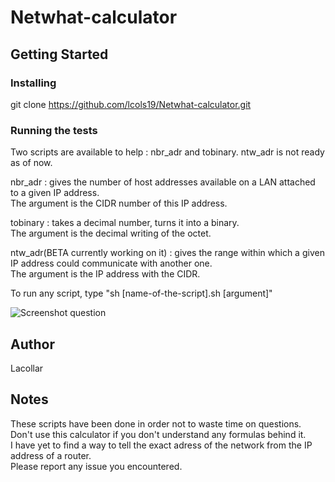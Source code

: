 # Netwhat-calculator

## Getting Started

### Installing

git clone https://github.com/lcols19/Netwhat-calculator.git


### Running the tests

Two scripts are available to help : nbr_adr and tobinary. ntw_adr is not ready as of now.

nbr_adr : gives the number of host addresses available on a LAN attached to a given IP address.<br>
The argument is the CIDR number of this IP address.

tobinary : takes a decimal number, turns it into a binary.<br>
The argument is the decimal writing of the octet.

ntw_adr(BETA currently working on it) : gives the range within which a given IP address could communicate with another one.<br>
The argument is the IP address with the CIDR.

To run any script, type "sh [name-of-the-script].sh [argument]"

![Screenshot question](https://imgur.com/a/JSBqbV2)
<blockquote class="imgur-embed-pub" lang="en" data-id="a/JSBqbV2" data-context="false" ><a href="//imgur.com/a/JSBqbV2"></a></blockquote><script async src="//s.imgur.com/min/embed.js" charset="utf-8"></script>


## Author

Lacollar


## Notes

These scripts have been done in order not to waste time on questions. Don't use this calculator if you don't understand any formulas behind it.<br>
I have yet to find a way to tell the exact adress of the network from the IP address of a router.<br>
Please report any issue you encountered.